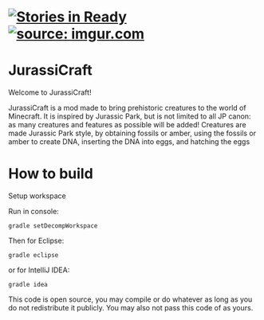 [![Stories in Ready](https://badge.waffle.io/jurassicraft/jurassicraft.png?label=ready&title=Ready)](https://waffle.io/jurassicraft/jurassicraft)
<a href="http://imgur.com/JhHVzeU"><img src="http://i.imgur.com/JhHVzeU.jpg" title="source: imgur.com" /></a>
=======
JurassiCraft
=======
Welcome to JurassiCraft! 

JurassiCraft is a mod made to bring prehistoric creatures to the world of Minecraft. It is inspired by Jurassic Park, but is not limited to all JP canon: as many creatures and features as possible will be added! Creatures are made Jurassic Park style, by obtaining fossils or amber, using the fossils or amber to create DNA, inserting the DNA into eggs, and hatching the eggs


How to build
============
Setup workspace

Run in console:
```
gradle setDecompWorkspace
```

Then for Eclipse:
```
gradle eclipse
```

or for IntelliJ IDEA:
```
gradle idea
```
This code is open source, you may compile or do whatever as long as you do not redistribute it publicly. You may also not pass this code of as yours.
